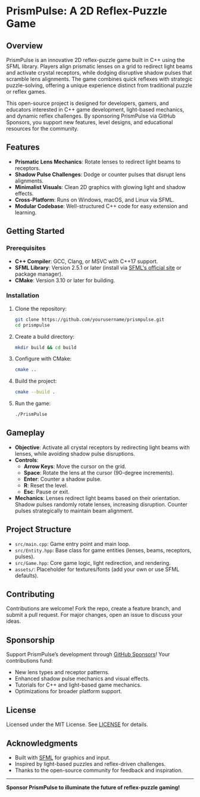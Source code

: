# PrismPulse: A 2D Reflex-Puzzle Game

## Overview
PrismPulse is an innovative 2D reflex-puzzle game built in C++ using the SFML library. Players align prismatic lenses on a grid to redirect light beams and activate crystal receptors, while dodging disruptive shadow pulses that scramble lens alignments. The game combines quick reflexes with strategic puzzle-solving, offering a unique experience distinct from traditional puzzle or reflex games.

This open-source project is designed for developers, gamers, and educators interested in C++ game development, light-based mechanics, and dynamic reflex challenges. By sponsoring PrismPulse via GitHub Sponsors, you support new features, level designs, and educational resources for the community.

## Features
- **Prismatic Lens Mechanics**: Rotate lenses to redirect light beams to receptors.
- **Shadow Pulse Challenges**: Dodge or counter pulses that disrupt lens alignments.
- **Minimalist Visuals**: Clean 2D graphics with glowing light and shadow effects.
- **Cross-Platform**: Runs on Windows, macOS, and Linux via SFML.
- **Modular Codebase**: Well-structured C++ code for easy extension and learning.

## Getting Started

### Prerequisites
- **C++ Compiler**: GCC, Clang, or MSVC with C++17 support.
- **SFML Library**: Version 2.5.1 or later (install via [SFML's official site](https://www.sfml-dev.org/) or package manager).
- **CMake**: Version 3.10 or later for building.

### Installation
1. Clone the repository:
   ```bash
   git clone https://github.com/yourusername/prismpulse.git
   cd prismpulse
   ```
2. Create a build directory:
   ```bash
   mkdir build && cd build
   ```
3. Configure with CMake:
   ```bash
   cmake ..
   ```
4. Build the project:
   ```bash
   cmake --build .
   ```
5. Run the game:
   ```bash
   ./PrismPulse
   ```

## Gameplay
- **Objective**: Activate all crystal receptors by redirecting light beams with lenses, while avoiding shadow pulse disruptions.
- **Controls**:
  - **Arrow Keys**: Move the cursor on the grid.
  - **Space**: Rotate the lens at the cursor (90-degree increments).
  - **Enter**: Counter a shadow pulse.
  - **R**: Reset the level.
  - **Esc**: Pause or exit.
- **Mechanics**: Lenses redirect light beams based on their orientation. Shadow pulses randomly rotate lenses, increasing disruption. Counter pulses strategically to maintain beam alignment.

## Project Structure
- `src/main.cpp`: Game entry point and main loop.
- `src/Entity.hpp`: Base class for game entities (lenses, beams, receptors, pulses).
- `src/Game.hpp`: Core game logic, light redirection, and rendering.
- `assets/`: Placeholder for textures/fonts (add your own or use SFML defaults).

## Contributing
Contributions are welcome! Fork the repo, create a feature branch, and submit a pull request. For major changes, open an issue to discuss your ideas.

## Sponsorship
Support PrismPulse’s development through [GitHub Sponsors](https://github.com/sponsors/Exploitedharris)! Your contributions fund:
- New lens types and receptor patterns.
- Enhanced shadow pulse mechanics and visual effects.
- Tutorials for C++ and light-based game mechanics.
- Optimizations for broader platform support.

## License
Licensed under the MIT License. See [LICENSE](LICENSE) for details.

## Acknowledgments
- Built with [SFML](https://www.sfml-dev.org/) for graphics and input.
- Inspired by light-based puzzles and reflex-driven challenges.
- Thanks to the open-source community for feedback and inspiration.

---

**Sponsor PrismPulse to illuminate the future of reflex-puzzle gaming!**
